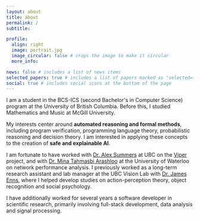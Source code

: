 ```yaml
---
layout: about
title: about
permalink: /
subtitle: 

profile:
  align: right
  image: portrait.jpg
  image_circular: false # crops the image to make it circular
  more_info: 

news: false # includes a list of news items
selected_papers: true # includes a list of papers marked as "selected={true}"
social: true # includes social icons at the bottom of the page
---
```


I am a student in the BCS-ICS (second Bachelor's in Computer Science) program at the University of British Columbia. Before this, I studied Mathematics and Music at McGill University.

My interests center around **automated reasoning and formal methods**, including program verification, programming language theory, probabilistic reasoning and decision theory. I am interested in applying these concepts to the creation of **safe and explainable AI**. 

I am fortunate to have worked with [Dr. Alex Summers](https://www.cs.ubc.ca/~alexsumm/) at UBC on the [Viper](https://www.pm.inf.ethz.ch/research/viper.html) project, and with [Dr. Mina Tahmasbi Arashloo](https://mina.arashloo.net/) at the University of Waterloo on network performance analysis. I previously worked as a long-term research assistant and lab manager at the UBC Vision Lab with [Dr. James Enns](https://psych.ubc.ca/profile/james-enns/), where I helped develop studies on action-perception theory, object recognition and social psychology.

I have additionally worked for several years a software developer in scientific research, primarily involving full-stack development, data analysis and signal processing.